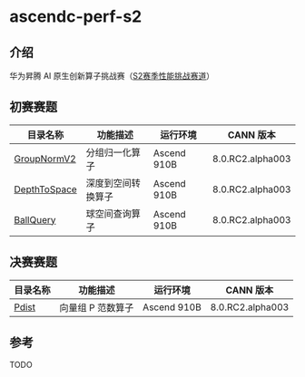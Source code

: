 # ascendc-perf-s2

## 介绍
华为昇腾 AI 原生创新算子挑战赛（[S2赛季性能挑战赛道](https://www.hiascend.com/zh/developer/contests/details/ff0aff992d2343d0bd7653f0f77c8609)）

## 初赛赛题

|  目录名称                                                   |  功能描述                                              |  运行环境 | CANN 版本 |
| ------------------------------------------------------------ | ---------------------------------------------------- | -- |--|
| [GroupNormV2](./GroupNormV2) | 分组归一化算子 | Ascend 910B |  8.0.RC2.alpha003 |
| [DepthToSpace](./DepthToSpace) | 深度到空间转换算子 | Ascend 910B |  8.0.RC2.alpha003 |
| [BallQuery](./BallQuery) | 球空间查询算子 | Ascend 910B |  8.0.RC2.alpha003 |

## 决赛赛题

|  目录名称                                                   |  功能描述                                              |  运行环境 | CANN 版本 |
| ------------------------------------------------------------ | ---------------------------------------------------- | -- |--|
| [Pdist](./Pdist) | 向量组 P 范数算子 | Ascend 910B |  8.0.RC2.alpha003 |

## 参考
TODO
